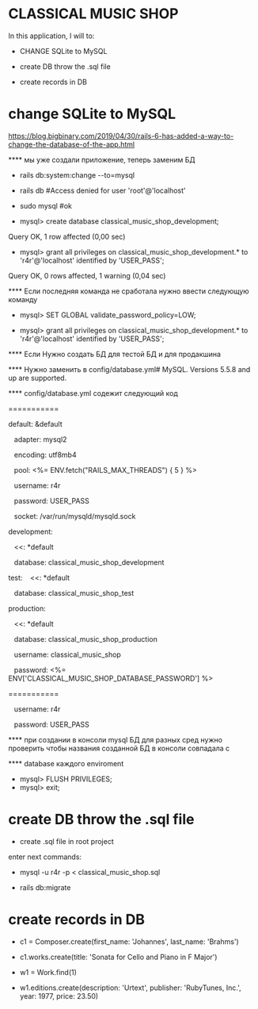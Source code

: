# CLASSICAL MUSIC SHOP

In this application, I will to:

* CHANGE SQLite to MySQL

* create DB throw the .sql file

* create records in DB

# change SQLite to MySQL

https://blog.bigbinary.com/2019/04/30/rails-6-has-added-a-way-to-change-the-database-of-the-app.html

**** мы уже создали приложение, теперь заменим БД

+ rails db:system:change --to=mysql

+ rails db  #Access denied for user 'root'@'localhost'

+ sudo mysql #ok

+ mysql> create database classical_music_shop_development;

Query OK, 1 row affected (0,00 sec)

+ mysql> grant all privileges on classical_music_shop_development.* to 'r4r'@'localhost' identified by 'USER_PASS';

Query OK, 0 rows affected, 1 warning (0,04 sec)

**** Если последняя команда не сработала нужно ввести следующую команду

+ mysql> SET GLOBAL validate_password_policy=LOW;

+ mysql> grant all privileges on classical_music_shop_development.* to 'r4r'@'localhost' identified by 'USER_PASS';

**** Если Нужно создать БД для тестой БД и для продакшина

**** Нужно заменить в config/database.yml# MySQL. Versions 5.5.8 and up are supported.

**** config/database.yml содежит следующий код
  
  ===========

default: &default

  &nbsp;&nbsp; adapter: mysql2
  
  &nbsp;&nbsp; encoding: utf8mb4
  
  &nbsp;&nbsp; pool: <%= ENV.fetch("RAILS_MAX_THREADS") { 5 } %>
  
  &nbsp;&nbsp; username: r4r
  
  &nbsp;&nbsp; password: USER_PASS
  
  &nbsp;&nbsp; socket: /var/run/mysqld/mysqld.sock
  
  

development:

  &nbsp;&nbsp; <<: *default
  
  &nbsp;&nbsp; database: classical_music_shop_development
  

test:
  &nbsp;&nbsp; <<: *default
  
  &nbsp;&nbsp; database: classical_music_shop_test

production:

  &nbsp;&nbsp; <<: *default
  
  &nbsp;&nbsp; database: classical_music_shop_production
  
  &nbsp;&nbsp; username: classical_music_shop
  
  &nbsp;&nbsp; password: <%= ENV['CLASSICAL_MUSIC_SHOP_DATABASE_PASSWORD'] %>
 
  ===========

&nbsp;&nbsp;  username: r4r

&nbsp;&nbsp;  password: USER_PASS

**** при создании в консоли mysql БД для разных сред нужно проверить чтобы названия созданной БД в консоли совпадала с 

**** database каждого enviroment

+ mysql> FLUSH PRIVILEGES;
+ mysql> exit;

# create DB throw the .sql file
+ create .sql file in root project

enter next commands:

+ mysql -u r4r -p < classical_music_shop.sql

+ rails db:migrate

# create records in DB

* c1 = Composer.create(first_name: 'Johannes', last_name: 'Brahms')

* c1.works.create(title: 'Sonata for Cello and Piano in F Major')

* w1 = Work.find(1)

* w1.editions.create(description: 'Urtext', publisher: 'RubyTunes, Inc.', year: 1977, price: 23.50)